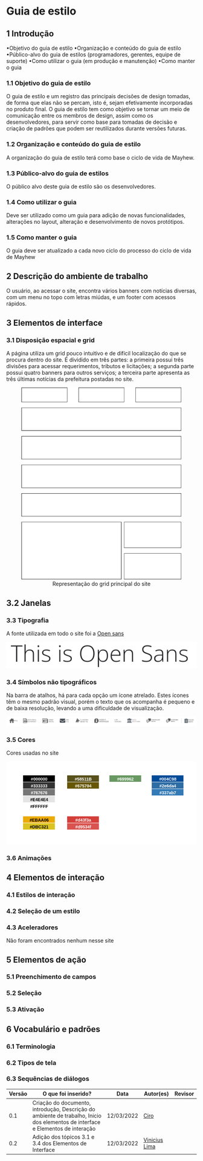 # Guia de estilo

## 1 Introdução

•Objetivo do guia de estilo
•Organização e conteúdo do guia de estilo
•Público-alvo do guia de estilos (programadores, gerentes, equipe de suporte)
•Como utilizar o guia (em produção e manutenção)
•Como manter o guia
### 1.1 Objetivo do guia de estilo
O guia de estilo e um registro das principais decisões de design tomadas, de forma que elas não se percam, isto é, sejam efetivamente incorporadas no produto final. O guia de estilo tem como objetivo se tornar um meio de comunicação entre os membros de design, assim como os desenvolvedores, para servir como base para tomadas de decisão e criação de padrões que podem ser reutilizados durante versões futuras.

### 1.2 Organização e conteúdo do guia de estilo

A organização do guia de estilo terá como base o ciclo de vida de Mayhew.

### 1.3 Público-alvo do guia de estilos

O público alvo deste guia de estilo são os desenvolvedores.

### 1.4 Como utilizar o guia

Deve ser utilizado como um guia para adição de novas funcionalidades, alterações no layout, alteração e desenvolvimento de novos protótipos.

### 1.5 Como manter o guia

O guia deve ser atualizado a cada novo ciclo do processo do ciclo de vida de Mayhew

## 2 Descrição do ambiente de trabalho

O usuário, ao acessar o site, encontra vários banners com notícias diversas, com um menu no topo com letras miúdas, e um footer com acessos rápidos. 

## 3 Elementos de interface

### 3.1 Disposição espacial e grid
A página utiliza um grid pouco intuitivo e de difícil localização do que se procura dentro do site. É dividido em três partes: a primeira possui três divisões para acessar requerimentos, tributos e licitações; a segunda parte possui quatro banners para outros serviços; a terceira parte apresenta as três últimas notícias da prefeitura postadas no site.

<figure align="center">
    <img src="../assets/imagens/analises/representacao-grid.png">
    <figcaption>Representação do grid principal do site</figcaption>
</figure>

## 3.2 Janelas
### 3.3 Tipografia

A fonte utilizada em todo o site foi a [Open sans](https://fonts.google.com/specimen/Open+Sans#standard-styles)

![fonte Open sans](../assets/imagens/analises/fonteEx.png)

### 3.4 Símbolos não tipográficos
Na barra de atalhos, há para cada opção um ícone atrelado. Estes ícones têm o mesmo padrão visual, porém o texto que os acompanha é pequeno e de baixa resolução, levando a uma dificuldade de visualização.

![icones barra de atalhos](../assets/imagens/analises/icones-barra-atalho.png)

### 3.5 Cores

Cores usadas no site

![cores](../assets/imagens/analises/cores.png)

### 3.6 Animações
## 4 Elementos de interação
### 4.1 Estilos de interação

### 4.2 Seleção de um estilo
### 4.3 Aceleradores

Não foram encontrados nenhum nesse site
## 5 Elementos de ação

### 5.1 Preenchimento de campos

### 5.2 Seleção

### 5.3 Ativação
## 6 Vocabulário e padrões

### 6.1 Terminologia

### 6.2 Tipos de tela

### 6.3 Sequências de diálogos


Versão |  O que foi inserido? | Data | Autor(es)| Revisor
---- |----- | ---- | ---- | ----
0.1 | Criação do documento, introdução, Descrição do ambiente de trabalho, Inicio dos elementos de interface e Elementos de interação |12/03/2022| [Ciro](https://github.com/ciro-c) | []()
0.2 | Adição dos tópicos 3.1 e 3.4 dos Elementos de Interface |12/03/2022| [Vinicius Lima](https://github.com/vinelime) | []()
